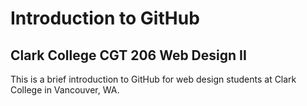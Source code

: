 # Introduction to GitHub

## Clark College CGT 206 Web Design II

This is a brief introduction to GitHub for web design students at Clark College in Vancouver, WA.
